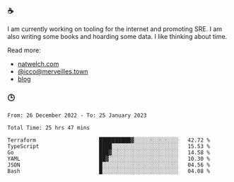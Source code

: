 ### ☕

I am currently working on tooling for the internet and promoting SRE. I am also writing some books and hoarding some data. I like thinking about time. 

Read more:

 - [natwelch.com](https://natwelch.com)
 - [@icco@merveilles.town](https://merveilles.town/@icco)
 - [blog](https://writing.natwelch.com)

### 🕒

<!--START_SECTION:waka-->

```text
From: 26 December 2022 - To: 25 January 2023

Total Time: 25 hrs 47 mins

Terraform                    ██████████▓░░░░░░░░░░░░░░   42.72 %
TypeScript                   ████░░░░░░░░░░░░░░░░░░░░░   15.53 %
Go                           ███▓░░░░░░░░░░░░░░░░░░░░░   14.58 %
YAML                         ██▓░░░░░░░░░░░░░░░░░░░░░░   10.30 %
JSON                         █░░░░░░░░░░░░░░░░░░░░░░░░   04.56 %
Bash                         █░░░░░░░░░░░░░░░░░░░░░░░░   04.08 %
```

<!--END_SECTION:waka-->
